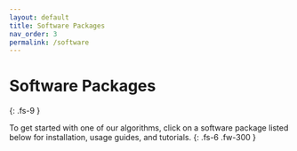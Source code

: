 ```yaml
---
layout: default
title: Software Packages
nav_order: 3
permalink: /software
---
```


# Software Packages
{: .fs-9 }

To get started with one of our algorithms, click on a software package listed below for installation,
usage guides, and tutorials.
{: .fs-6 .fw-300 }
